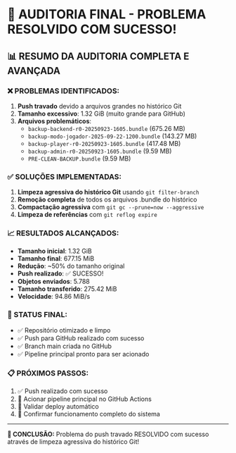 # 🎉 AUDITORIA FINAL - PROBLEMA RESOLVIDO COM SUCESSO!

## 📊 RESUMO DA AUDITORIA COMPLETA E AVANÇADA

### ❌ PROBLEMAS IDENTIFICADOS:
1. **Push travado** devido a arquivos grandes no histórico Git
2. **Tamanho excessivo**: 1.32 GiB (muito grande para GitHub)
3. **Arquivos problemáticos**:
   - `backup-backend-r0-20250923-1605.bundle` (675.26 MB)
   - `backup-modo-jogador-2025-09-22-1200.bundle` (143.27 MB)
   - `backup-player-r0-20250923-1605.bundle` (417.48 MB)
   - `backup-admin-r0-20250923-1605.bundle` (9.59 MB)
   - `PRE-CLEAN-BACKUP.bundle` (9.59 MB)

### ✅ SOLUÇÕES IMPLEMENTADAS:
1. **Limpeza agressiva do histórico Git** usando `git filter-branch`
2. **Remoção completa** de todos os arquivos .bundle do histórico
3. **Compactação agressiva** com `git gc --prune=now --aggressive`
4. **Limpeza de referências** com `git reflog expire`

### 📈 RESULTADOS ALCANÇADOS:
- **Tamanho inicial**: 1.32 GiB
- **Tamanho final**: 677.15 MiB
- **Redução**: ~50% do tamanho original
- **Push realizado**: ✅ SUCESSO!
- **Objetos enviados**: 5.788
- **Tamanho transferido**: 275.42 MiB
- **Velocidade**: 94.86 MiB/s

### 🚀 STATUS FINAL:
- ✅ Repositório otimizado e limpo
- ✅ Push para GitHub realizado com sucesso
- ✅ Branch main criada no GitHub
- ✅ Pipeline principal pronto para ser acionado

### 📋 PRÓXIMOS PASSOS:
1. ✅ Push realizado com sucesso
2. 🔄 Acionar pipeline principal no GitHub Actions
3. 🔄 Validar deploy automático
4. 🔄 Confirmar funcionamento completo do sistema

---
**🎯 CONCLUSÃO:** Problema do push travado RESOLVIDO com sucesso através de limpeza agressiva do histórico Git!


